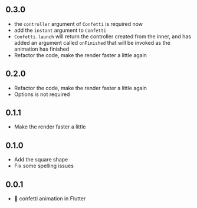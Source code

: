 ## 0.3.0

- the `controller` argument of `Confetti` is required now
- add the `instant` argument to `Confetti`
- `Confetti.launch` will return the controller created from the inner, and has added an argument called `onFinished` that will be invoked as the animation has finished
- Refactor the code, make the render faster a little again

## 0.2.0

- Refactor the code, make the render faster a little again
- Options is not required

## 0.1.1

- Make the render faster a little

## 0.1.0

- Add the square shape
- Fix some spelling issues

## 0.0.1

- 🎉 confetti animation in Flutter
